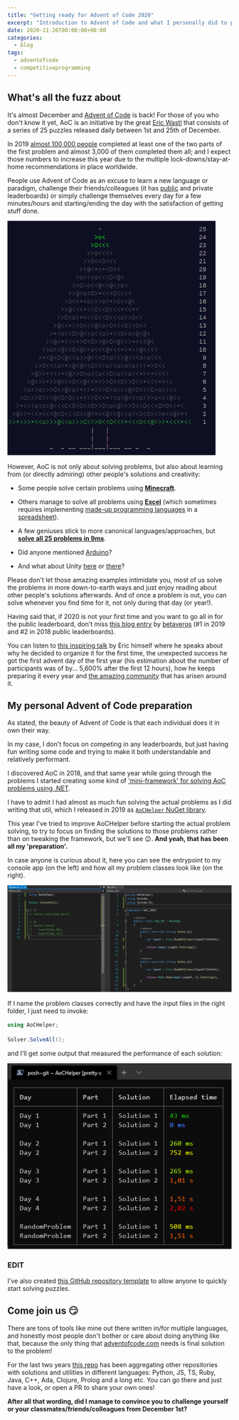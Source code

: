 ```yaml
---
title: "Getting ready for Advent of Code 2020"
excerpt: "Introduction to Advent of Code and what I personally did to prepare for this year's edition."
date: 2020-11-26T00:00:00+00:00
categories:
  - blog
tags:
  - adventofcode
  - competitiveprogramming
---
```


## What's all the fuzz about

It's almost December and [Advent of Code](https://adventofcode.com/) is back! For those of you who don't know it yet, AoC is an initiative by the great [Eric Wastl](https://twitter.com/ericwastl) that consists of a series of 25 puzzles released daily between 1st and 25th of December.

In 2019 [almost 100,000 people](https://adventofcode.com/2019/stats) completed at least one of the two parts of the first problem and almost 3,000 of them completed them all; and I expect those numbers to increase this year due to the multiple lock-downs/stay-at-home recommendations in place worldwide.

People use Advent of Code as an excuse to learn a new language or paradigm, challenge their friends/colleagues (it has [public](https://adventofcode.com/2019/leaderboard) and private leaderboards) or simply challenge themselves every day for a few minutes/hours and starting/ending the day with the satisfaction of getting stuff done.

![Advent of Code 2015 gif animation](/assets/images/2020-11-26-getting-ready-for-aoc-2020/aoc_2015.gif)

However, AoC is not only about solving problems, but also about learning from (or directly admiring) other people's solutions and creativity:

- Some people solve certain problems using [**Minecraft**](https://www.reddit.com/r/adventofcode/comments/e7ylwd/i_solved_day_8_entirely_in_minecraft/).

- Others manage to solve all problems using [**Excel**](https://github.com/pengi/advent_of_code/tree/master/2019) (which sometimes requires implementing [made-up programming languages](https://esolangs.org/wiki/Intcode#:~:text=Intcode%20is%20an%20esoteric%20programming,%2C%2021%2C%2023%20and%2025.) in a [spreadsheet](https://www.reddit.com/r/adventofcode/comments/ea8mif/2019_day_13_excel_did_you_think_i_would_give_up/)).

- A few geniuses stick to more canonical languages/approaches, but [**solve all 25 problems in 9ms**](https://www.reddit.com/r/adventofcode/comments/jf03dr/2019_optimized_solutions_in_c_9_ms_total/).

- Did anyone mentioned [Arduino](https://www.youtube.com/playlist?list=PLm-JYoU3uw-aIWvjuzHk2KOQSjLQT6Ac-)?

- And what about Unity [here](https://www.reddit.com/r/adventofcode/comments/a6sej7/day_15_unity_visualization/) or [there](https://www.reddit.com/r/adventofcode/comments/eb79s0/2019_day_10_blowing_up_asteroids_in_unity/)?

Please don't let those amazing examples intimidate you, most of us solve the problems in more down-to-earth ways and just enjoy reading about other people's solutions afterwards. And of once a problem is out, you can solve whenever you find time for it, not only during that day (or year!).

Having said that, if 2020 is not your first time and you want to go all in for the public leaderboard, don't miss [this blog entry](https://blog.vero.site/post/advent-leaderboard#fn4) by [betaveros](https://www.reddit.com/user/betaveros/) (#1 in 2019 and #2 in 2018 public leaderboards).

You can listen to [this inspiring talk](https://youtu.be/gibVyxpi-qA) by Eric himself where he speaks about why he decided to organize it for the first time, the unexpected success he got the first advent day of the first year (his estimation about the number of participants was of by... 5,600% after the first 12 hours), how he keeps preparing it every year and [the amazing community](https://www.reddit.com/r/adventofcode) that has arisen around it.

## My personal Advent of Code preparation

As stated, the beauty of Advent of Code is that each individual does it in own their way.

In my case, I don't focus on competing in any leaderboards, but just having fun writing some code and trying to make it both understandable and relatively performant.

I discovered AoC in 2018, and that same year while going through the problems I started creating some kind of ['mini-framework' for solving AoC problems using .NET](https://github.com/eduherminio/AoCHelper).

I have to admit I had almost as much fun solving the actual problems as I did writing that util, which I released in 2019 as [`AoCHelper` NuGet library](https://www.nuget.org/packages/AoCHelper/).

This year I've tried to improve AoCHelper before starting the actual problem solving, to try to focus on finding the solutions to those problems rather than on tweaking the framework, but we'll see 😉.
**And yeah, that has been all my 'preparation'.**

In case anyone is curious about it, here you can see the entrypoint to my console app (on the left) and how all my problem classes look like (on the right).

![Personal workspace while using AoCHelper library: main program class on the left and problem class on the right](/assets/images/2020-11-26-getting-ready-for-aoc-2020/workspace_with_aochelper.png)

If I name the problem classes correctly and have the input files in the right folder, I just need to invoke:

```csharp
using AoCHelper;

Solver.SolveAll();
```

and I'll get some output that measured the performance of each solution:

![Console output showing a table with the solution to multiple problems and the elapsed time that took to solve each one](/assets/images/2020-11-26-getting-ready-for-aoc-2020/console_output.png)

### EDIT

I've also created [this GitHub repository template](https://github.com/eduherminio/AdventOfCode.Template) to allow anyone to quickly start solving puzzles.

## Come join us 😏

There are tons of tools like mine out there written in/for multiple languages, and honestly most people don't bother or care about doing anything like that, because the only thing that [adventofcode.com](adventofcode.com) needs is final solution to the problem!

For the last two years [this repo](https://github.com/Bogdanp/awesome-advent-of-code) has been aggregating other repositories with solutions and utilities in different languages: Python, JS, TS, Ruby, Java, C++, Ada, Clojure, Prolog and a long etc. You can go there and just have a look, or open a PR to share your own ones!

**After all that wording, did I manage to convince you to challenge yourself or your classmates/friends/colleagues from December 1st?**
